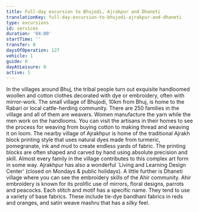 ```yaml
---
title: Full-day excursion to Bhujodi, Ajrakpur and Dhaneti
translationKey: full-day-excursion-to-bhujodi-ajrakpur-and-dhaneti
type: excursions
id: services
duration: '04:00'
startTime: ''
transfer: 0
daysOfOperation: 127
vehicle: 1
guide: 0
dayAtLeisure: 0
active: 1
---
```

In the villages around Bhuj, the tribal people turn out exquisite handloomed woollen and cotton clothes decorated with dye or embroidery, often with mirror-work.     The small village of Bhujodi, 10km from Bhuj, is home to the Rabari or local cattle-herding community. There are 250 families in the village and all of them are weavers. Women manufacture the yarn while the men work on the handlooms. You can visit the artisans in their homes to see the process for weaving from buying cotton to making thread and weaving it on loom.    The nearby village of Ajrakhpur is home of the traditional Ajrakh block printing style that uses natural dyes made from turmeric, pomegranate, ink and mud to create endless yards of fabric. The printing blocks are often shaped and carved by hand using absolute precision and skill. Almost every family in the village contributes to this complex art form in some way. Ajrakhpur has also a wonderful `Living and Learning Design Center’ (closed on Mondays & public holidays).  A little further is Dhaneti village where you can see the embroidery skills of the Ahir community. Ahir embroidery is known for its prolific use of mirrors, floral designs, parrots and peacocks. Each stitch and motif has a specific name. They tend to use a variety of base fabrics. These include tie-dye bandhani fabrics in reds and oranges, and satin weave mashru that has a silky feel.